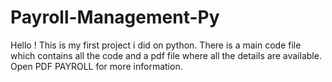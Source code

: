 # Payroll-Management-Py
Hello ! This is my first project i did on python.
There is a main code file which contains all the code and a pdf file where all the details are available.
Open PDF PAYROLL for more information.
